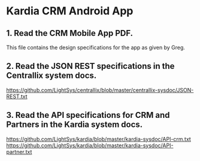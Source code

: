 # Kardia CRM Android App

## 1. Read the CRM Mobile App PDF.
This file contains the design specifications for the app as given by Greg.

## 2. Read the JSON REST specifications in the Centrallix system docs.
https://github.com/LightSys/centrallix/blob/master/centrallix-sysdoc/JSON-REST.txt

## 3. Read the API specifications for CRM and Partners in the Kardia system docs.
https://github.com/LightSys/kardia/blob/master/kardia-sysdoc/API-crm.txt
https://github.com/LightSys/kardia/blob/master/kardia-sysdoc/API-partner.txt